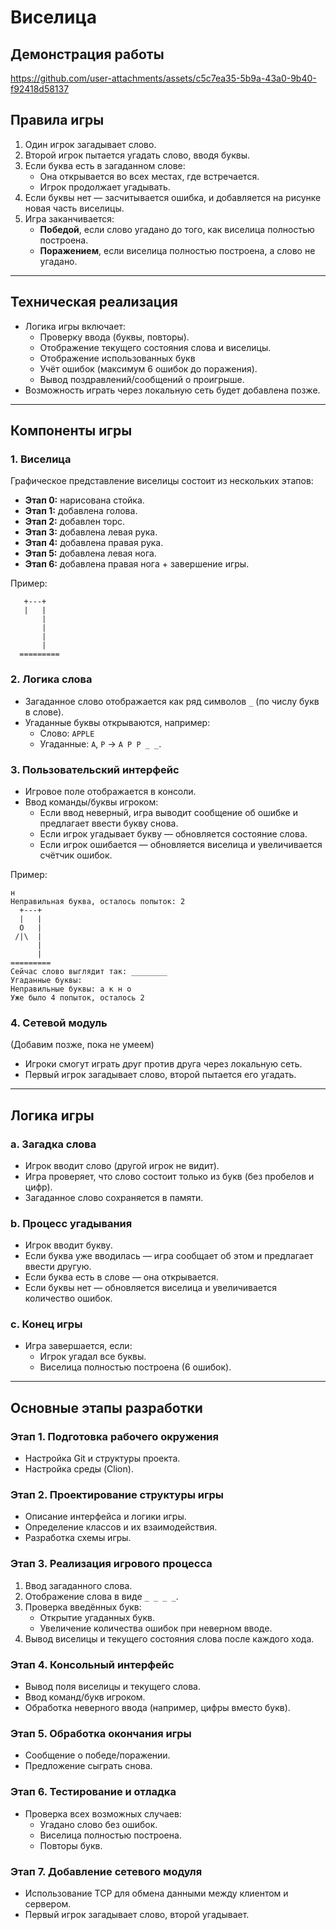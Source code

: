 # Виселица

## Демонстрация работы


https://github.com/user-attachments/assets/c5c7ea35-5b9a-43a0-9b40-f92418d58137



## Правила игры
1. Один игрок загадывает слово.
2. Второй игрок пытается угадать слово, вводя буквы.
3. Если буква есть в загаданном слове:
   - Она открывается во всех местах, где встречается.
   - Игрок продолжает угадывать.
4. Если буквы нет — засчитывается ошибка, и добавляется на рисунке новая часть виселицы.
5. Игра заканчивается:
   - **Победой**, если слово угадано до того, как виселица полностью построена.
   - **Поражением**, если виселица полностью построена, а слово не угадано.

---

## Техническая реализация
- Логика игры включает:
  - Проверку ввода (буквы, повторы).
  - Отображение текущего состояния слова и виселицы.
  - Отображение использованных букв
  - Учёт ошибок (максимум 6 ошибок до поражения).
  - Вывод поздравлений/сообщений о проигрыше.
- Возможность играть через локальную сеть будет добавлена позже.

---

## Компоненты игры
### 1. Виселица
Графическое представление виселицы состоит из нескольких этапов:
- **Этап 0:** нарисована стойка.
- **Этап 1:** добавлена голова.
- **Этап 2:** добавлен торс.
- **Этап 3:** добавлена левая рука.
- **Этап 4:** добавлена правая рука.
- **Этап 5:** добавлена левая нога.
- **Этап 6:** добавлена правая нога + завершение игры.

Пример:
```
   +---+
   |   |
       |
       |
       |
       |
  =========
```

### 2. Логика слова
- Загаданное слово отображается как ряд символов `_` (по числу букв в слове).
- Угаданные буквы открываются, например:
  - Слово: `APPLE`
  - Угаданные: `A`, `P` → `A P P _ _`.

### 3. Пользовательский интерфейс
- Игровое поле отображается в консоли.
- Ввод команды/буквы игроком:
  - Если ввод неверный, игра выводит сообщение об ошибке и предлагает ввести букву снова.
  - Если игрок угадывает букву — обновляется состояние слова.
  - Если игрок ошибается — обновляется виселица и увеличивается счётчик ошибок.

Пример:
```
н
Неправильная буква, осталось попыток: 2
  +---+
  |   |
  O   |
 /|\  |
      |
      |
=========
Сейчас слово выглядит так: ________
Угаданные буквы: 
Неправильные буквы: а к н о 
Уже было 4 попыток, осталось 2
```

### 4. Сетевой модуль
(Добавим позже, пока не умеем)
- Игроки смогут играть друг против друга через локальную сеть.
- Первый игрок загадывает слово, второй пытается его угадать.

---

## Логика игры
### a. Загадка слова
- Игрок вводит слово (другой игрок не видит).
- Игра проверяет, что слово состоит только из букв (без пробелов и цифр).
- Загаданное слово сохраняется в памяти.

### b. Процесс угадывания
- Игрок вводит букву.
- Если буква уже вводилась — игра сообщает об этом и предлагает ввести другую.
- Если буква есть в слове — она открывается.
- Если буквы нет — обновляется виселица и увеличивается количество ошибок.

### c. Конец игры
- Игра завершается, если:
  - Игрок угадал все буквы.
  - Виселица полностью построена (6 ошибок).

---

## Основные этапы разработки
### Этап 1. Подготовка рабочего окружения
- Настройка Git и структуры проекта.
- Настройка среды (Clion).

### Этап 2. Проектирование структуры игры
- Описание интерфейса и логики игры.
- Определение классов и их взаимодействия.
- Разработка схемы игры.

### Этап 3. Реализация игрового процесса
1. Ввод загаданного слова.
2. Отображение слова в виде `_ _ _ _`.
3. Проверка введённых букв:
   - Открытие угаданных букв.
   - Увеличение количества ошибок при неверном вводе.
4. Вывод виселицы и текущего состояния слова после каждого хода.

### Этап 4. Консольный интерфейс
- Вывод поля виселицы и текущего слова.
- Ввод команд/букв игроком.
- Обработка неверного ввода (например, цифры вместо букв).

### Этап 5. Обработка окончания игры
- Сообщение о победе/поражении.
- Предложение сыграть снова.

### Этап 6. Тестирование и отладка
- Проверка всех возможных случаев:
  - Угадано слово без ошибок.
  - Виселица полностью построена.
  - Повторы букв.

### Этап 7. Добавление сетевого модуля
- Использование TCP для обмена данными между клиентом и сервером.
- Первый игрок загадывает слово, второй угадывает.

